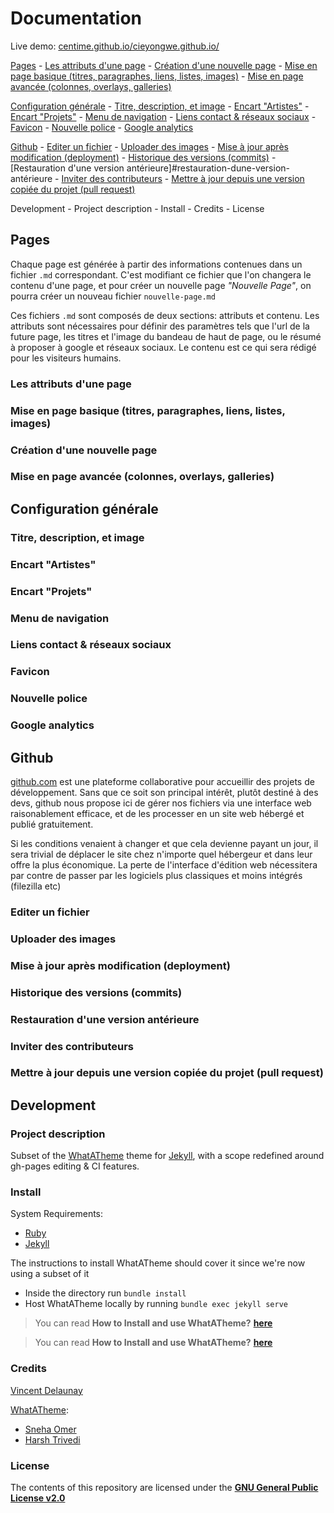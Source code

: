 # Documentation

Live demo: [centime.github.io/cieyongwe.github.io/](https://centime.github.io/cieyongwe.github.io/)

[Pages](#pages)
	- [Les attributs d'une page](#les-attributs-dune-page)
	- [Création d'une nouvelle page](#création-dune-nouvelle-page)
	- [Mise en page basique (titres, paragraphes, liens, listes, images)](#mise-en-page-basique-titres-paragraphes-liens-listes-images)
	- [Mise en page avancée (colonnes, overlays, galleries)](#mise-en-page-avancée-colonnes-overlays-galleries)

[Configuration générale](#configuration-générale)
	- [Titre, description, et image](#titre-description-et-image)
	- [Encart "Artistes"](#encart-artistes)
	- [Encart "Projets"](#encart-projets)
	- [Menu de navigation](#menu-de-navigation)
	- [Liens contact & réseaux sociaux](#liens-contact--réseaux-sociaux)
	- [Favicon](#favicon)
	- [Nouvelle police](#nouvelle-police)
	- [Google analytics](#google-analytics)

[Github](#github)
	- [Editer un fichier](#editer-un-fichier)
	- [Uploader des images](#uploader-des-images)
	- [Mise à jour après modification (deployment)](#mise-à-jour-après-modification-deployment)
	- [Historique des versions (commits)](#historique-des-versions-commits)
	- [Restauration d'une version antérieure]#restauration-dune-version-antérieure
	- [Inviter des contributeurs](#inviter-des-contributeurs)
	- [Mettre à jour depuis une version copiée du projet (pull request)](#mettre-à-jour-depuis-une-version-copiée-du-projet-pull-request)

Development
	- Project description
	- Install
	- Credits
	- License

## Pages

Chaque page est générée à partir des informations contenues dans un fichier `.md` correspondant. C'est modifiant ce fichier que l'on changera le contenu d'une page, et pour créer un nouvelle page *"Nouvelle Page"*, on pourra créer un nouveau fichier `nouvelle-page.md`

Ces fichiers `.md` sont composés de deux sections: attributs et contenu. Les attributs sont nécessaires pour définir des paramètres tels que l'url de la future page, les titres et l'image du bandeau de haut de page, ou le résumé à proposer à google et réseaux sociaux. Le contenu est ce qui sera rédigé pour les visiteurs humains.

### Les attributs d'une page

### Mise en page basique (titres, paragraphes, liens, listes, images)

### Création d'une nouvelle page

### Mise en page avancée (colonnes, overlays, galleries)


## Configuration générale

### Titre, description, et image

### Encart "Artistes"

### Encart "Projets"

### Menu de navigation

### Liens contact & réseaux sociaux

### Favicon

### Nouvelle police

### Google analytics


## Github

[github.com](https://github.com) est une plateforme collaborative pour accueillir des projets de développement. Sans que ce soit son principal intérêt, plutôt destiné à des devs, github nous propose ici de gérer nos fichiers via une interface web raisonablement efficace, et de les processer en un site web hébergé et publié gratuitement.

Si les conditions venaient à changer et que cela devienne payant un jour, il sera trivial de déplacer le site chez n'importe quel hébergeur et dans leur offre la plus économique. La perte de l'interface d'édition web nécessitera par contre de passer par les logiciels plus classiques et moins intégrés (filezilla etc)   

### Editer un fichier

### Uploader des images

### Mise à jour après modification (deployment)

### Historique des versions (commits)

### Restauration d'une version antérieure

### Inviter des contributeurs

### Mettre à jour depuis une version copiée du projet (pull request)


## Development

### Project description

Subset of the [WhatATheme](https://github.com/thedevslot/WhatATheme) theme for [Jekyll](https://jekyllrb.com/), with a scope redefined around gh-pages editing & CI features.

### Install

System Requirements:

* [Ruby](https://www.ruby-lang.org/en/)
* [Jekyll](https://jekyllrb.com/)

The instructions to install WhatATheme should cover it since we're now using a subset of it

* Inside the directory run `bundle install`
* Host WhatATheme locally by running `bundle exec jekyll serve`

> You can read **How to Install and use WhatATheme?** [**here**](https://thedevslot.github.io/WhatATheme/blog/how-to-install-whatatheme)

> You can read **How to Install and use WhatATheme?** [**here**](https://thedevslot.github.io/WhatATheme/blog/how-to-install-whatatheme)


### Credits

[Vincent Delaunay](https://github.com/centime/cieyongwe.github.io)

[WhatATheme](https://github.com/thedevslot/WhatATheme):

* [Sneha Omer](http://sassyecoder.github.io/)
* [Harsh Trivedi](http://harsh98trivedi.github.io/)


### License
The contents of this repository are licensed under the [**GNU General Public License v2.0**](https://github.com/centime/cieyongwe.github.io/blob/master/LICENSE)
